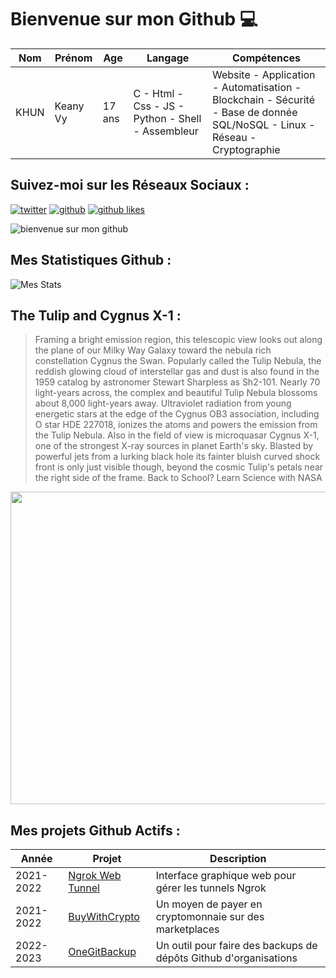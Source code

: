 # Bienvenue sur mon Github 💻
| Nom | Prénom | Age | Langage | Compétences |
|---  |---     |---  |---      |---
| KHUN | Keany Vy | 17 ans | C - Html - Css - JS - Python - Shell - Assembleur | Website - Application - Automatisation - Blockchain - Sécurité - Base de donnée SQL/NoSQL - Linux - Réseau - Cryptographie |

## Suivez-moi sur les Réseaux Sociaux :
[![twitter](https://img.shields.io/twitter/follow/thisiskeanyvy?style=social)](https://twitter.com/thisiskeanyvy)
[![github](https://img.shields.io/github/followers/thisiskeanyvy?style=social)](https://github.com/thisiskeanyvy?tab=followers)
[![github likes](https://img.shields.io/github/stars/thisiskeanyvy?style=social)](https://github.com/thisiskeanyvy)

![bienvenue sur mon github](https://thisiskeanyvy-hosting.pages.dev/banner.gif)

## Mes Statistiques Github :
![Mes Stats](https://github-readme-stats.vercel.app/api?username=thisiskeanyvy&show_icons=true&theme=radical)

## The Tulip and Cygnus X-1 :

> Framing a bright emission region, this telescopic view looks out along the plane of our Milky Way Galaxy toward the nebula rich constellation Cygnus the Swan. Popularly called the Tulip Nebula, the reddish glowing cloud of interstellar gas and dust is also found in the 1959 catalog by astronomer Stewart Sharpless as Sh2-101. Nearly 70 light-years across, the complex and beautiful Tulip Nebula blossoms about 8,000 light-years away. Ultraviolet radiation from young energetic stars at the edge of the Cygnus OB3 association, including O star HDE 227018, ionizes the atoms and powers the emission from the Tulip Nebula. Also in the field of view is microquasar Cygnus X-1, one of the strongest X-ray sources in planet Earth's sky. Blasted by powerful jets from a lurking black hole its fainter bluish curved shock front is only just visible though, beyond the cosmic Tulip's petals near the right side of the frame.   Back to School? Learn Science with NASA

<img src='https://apod.nasa.gov/apod/image/2209/TulipCygX-1_1024.jpg' width="800" height="500"/>

## Mes projets Github Actifs :
| Année | Projet | Description |
|---   |---     |---          |
| 2021-2022 | [Ngrok Web Tunnel](https://github.com/thisiskeanyvy/ngrok-web-manager) | Interface graphique web pour gérer les tunnels Ngrok |
| 2021-2022 | [BuyWithCrypto](https://github.com/BuyWithCrypto) | Un moyen de payer en cryptomonnaie sur des marketplaces |
| 2022-2023 | [OneGitBackup](https://github.com/BuyWithCrypto/OneGitBackup) | Un outil pour faire des backups de dépôts Github d'organisations |
